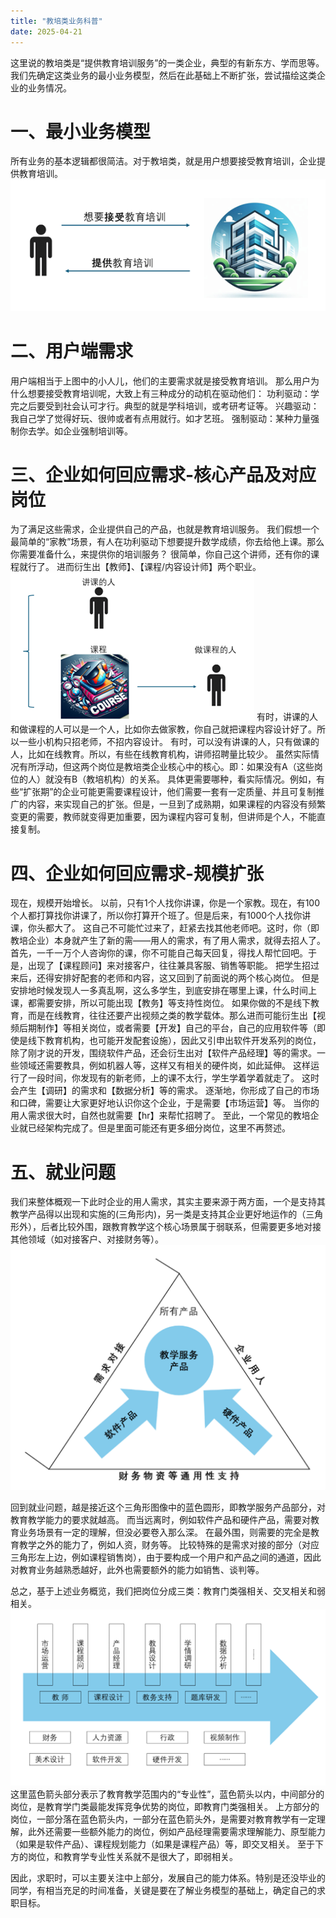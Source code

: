 ```yaml
---
title: "教培类业务科普"
date: 2025-04-21
---
```



这里说的教培类是“提供教育培训服务”的一类企业，典型的有新东方、学而思等。
我们先确定这类业务的最小业务模型，然后在此基础上不断扩张，尝试描绘这类企业的业务情况。
# 一、最小业务模型
所有业务的基本逻辑都很简洁。对于教培类，就是用户想要接受教育培训，企业提供教育培训。
![最小业务模型](/assets/images/1.png)
# 二、用户端需求
用户端相当于上图中的小人儿，他们的主要需求就是接受教育培训。
那么用户为什么想要接受教育培训呢，大致上有三种成分的动机在驱动他们：
功利驱动：学完之后要受到社会认可才行。典型的就是学科培训，或考研考证等。
兴趣驱动：我自己学了觉得好玩、很帅或者有点用就行。如才艺班。
强制驱动：某种力量强制你去学。如企业强制培训等。
# 三、企业如何回应需求-核心产品及对应岗位
为了满足这些需求，企业提供自己的产品，也就是教育培训服务。
我们假想一个最简单的“家教”场景，有人在功利驱动下想要提升数学成绩，你去给他上课。那么你需要准备什么，来提供你的培训服务？
很简单，你自己这个讲师，还有你的课程就行了。 
进而衍生出【教师】、【课程/内容设计师】两个职业。
![进而衍生出【教师】、【课程/内容设计师】两个职业](/assets/images/2.png)
有时，讲课的人和做课程的人可以是一个人，比如你去做家教，你自己就把课程内容设计好了。所以一些小机构只招老师，不招内容设计。
有时，可以没有讲课的人，只有做课的人，比如在线教育。所以，有些在线教育机构，讲师招聘量比较少。
虽然实际情况有所浮动，但这两个岗位是教培类企业核心中的核心。即：如果没有A（这些岗位的人）就没有B（教培机构）的关系。
具体更需要哪种，看实际情况。例如，有些“扩张期”的企业可能更需要课程设计，他们需要一套有一定质量、并且可复制推广的内容，来实现自己的扩张。但是，一旦到了成熟期，如果课程的内容没有频繁变更的需要，教师就变得更加重要，因为课程内容可复制，但讲师是个人，不能直接复制。
# 四、企业如何回应需求-规模扩张
现在，规模开始增长。
以前，只有1个人找你讲课，你是一个家教。现在，有100个人都打算找你讲课了，所以你打算开个班了。但是后来，有1000个人找你讲课，你头都大了。
这自己不可能忙过来了，赶紧去找其他老师吧。这时，你（即教培企业）本身就产生了新的需——用人的需求，有了用人需求，就得去招人了。
首先，一千一万个人咨询你的课，你不可能自己每天回复，得找人帮忙回吧。于是，出现了【课程顾问】来对接客户，往往兼具客服、销售等职能。
把学生招过来后，还得安排好配套的老师和内容，这又回到了前面说的两个核心岗位。
但是安排地时候发现人一多真乱啊，这么多学生，到底安排在哪里上课，什么时间上课，都需要安排，所以可能出现【教务】等支持性岗位。
如果你做的不是线下教育，而是在线教育，往往还要产出视频之类的教学载体。那么进而可能衍生出【视频后期制作】等相关岗位，或者需要【开发】自己的平台，自己的应用软件等（即使是线下教育机构，也可能开发配套设施），因此又引申出软件开发系列的岗位，除了刚才说的开发，围绕软件产品，还会衍生出对【软件产品经理】等的需求。一些领域还需要教具，例如机器人等，这样又有相关的硬件岗，如此延伸。
这样运行了一段时间，你发现有的新老师，上的课不太行，学生学着学着就走了。
这时会产生【调研】的需求和【数据分析】等的需求。
逐渐地，你形成了自己的市场和口碑，需要让大家更好地认识你这个企业，于是需要【市场运营】等。
当你的用人需求很大时，自然也就需要【hr】来帮忙招聘了。
至此，一个常见的教培企业就已经架构完成了。但是里面可能还有更多细分岗位，这里不再赘述。
# 五、就业问题
我们来整体概观一下此时企业的用人需求，其实主要来源于两方面，一个是支持其教学产品得以出现和实施的(三角形内)，另一类是支持其企业更好地运作的（三角形外），后者比较外围，跟教育教学这个核心场景属于弱联系，但需要更多地对接其他领域（如对接客户、对接财务等）。
 ![企业业务三角形](/assets/images/3.png)

回到就业问题，越是接近这个三角形图像中的蓝色圆形，即教学服务产品部分，对教育教学能力的要求就越高。
而当远离时，例如软件产品和硬件产品，需要对教育业务场景有一定的理解，但没必要卷入那么深。
在最外围，则需要的完全是教育教学之外的能力了，例如人资，财务等。
比较特殊的是需求对接的部分（对应三角形左上边，例如课程销售岗），由于要构成一个用户和产品之间的通道，因此对教育业务越熟悉越好，此外也需要额外的能力如销售、谈判等。
 
总之，基于上述业务概览，我们把岗位分成三类：教育门类强相关、交叉相关和弱相关。
 ![企业业务三角形](/assets/images/4.png)
这里蓝色箭头部分表示了教育教学范围内的“专业性”，蓝色箭头以内，中间部分的岗位，是教育学门类最能发挥竞争优势的岗位，即教育门类强相关。
上方部分的岗位，一部分落在蓝色箭头内，一部分在蓝色箭头外，是需要对教育教学有一定理解，此外还需要一些额外能力的岗位，例如产品经理需要需求理解能力、原型能力（如果是软件产品）、课程规划能力（如果是课程产品）等，即交叉相关。
至于下方的岗位，和教育学专业性关系就不是很大了，即弱相关。

因此，求职时，可以主要关注中上部分，发展自己的能力体系。特别是还没毕业的同学，有相当充足的时间准备，关键是要在了解业务模型的基础上，确定自己的求职目标。
